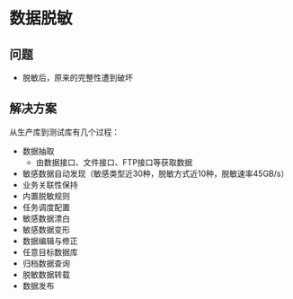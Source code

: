 # 数据脱敏

## 问题

- 脱敏后，原来的完整性遭到破坏

## 解决方案

从生产库到测试库有几个过程：
- 数据抽取
  - 由数据接口、文件接口、FTP接口等获取数据
- 敏感数据自动发现（敏感类型近30种，脱敏方式近10种，脱敏速率45GB/s）
- 业务关联性保持
- 内置脱敏规则
- 任务调度配置
- 敏感数据漂白
- 敏感数据变形
- 数据编辑与修正
- 任意目标数据库
- 归档数据查询
- 脱敏数据转载
- 数据发布


